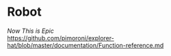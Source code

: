 # Robot
*Now This is Epic* <br>
https://github.com/pimoroni/explorer-hat/blob/master/documentation/Function-reference.md
